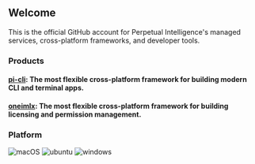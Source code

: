 ## Welcome
This is the official GitHub account for Perpetual Intelligence's managed services, cross-platform frameworks, and developer tools.

### Products
#### [pi-cli](https://github.com/perpetualintelligence/oneterminal): The most flexible cross-platform framework for building modern CLI and terminal apps.
#### [oneimlx](https://github.com/perpetualintelligence/oneimlx): The most flexible cross-platform framework for building licensing and permission management.

### Platform
![macOS](https://img.shields.io/badge/macOS-grey?style=flat-square&logo=macos)
![ubuntu](https://img.shields.io/badge/ubuntu-grey?style=flat-square&logo=ubuntu)
![windows](https://img.shields.io/badge/windows-grey?style=flat-square&logo=windows)



